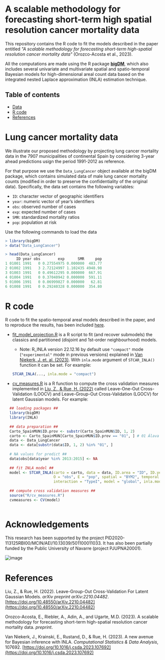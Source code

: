 # A scalable methodology for forecasting short-term high spatial resolution cancer mortality data

This repository contains the R code to fit the models described in the paper entitled _"A scalable methodology for forecasting short-term high-spatial resolution cancer mortality data"_ (Orozco-Acosta et al., 2023).

All the computations are made using the R package [**bigDM**](https://cran.r-project.org/web/packages/bigDM/index.html), which also includes several univariate and multivariate spatial and spatio-temporal Bayesian models for high-dimensional areal count data based on the integrated nested Laplace approximation (INLA) estimation technique.

## Table of contents

- [Data](#Lung-cancer-mortality-data)
- [R code](#R-code)
- [References](#References)


# Lung cancer mortality data

We illustrate our proposed methodology by projecting lung cancer mortality data in the 7907 municipalities of continental Spain by considering 3-year ahead predictions usign the period 1991-2012 as reference.

For that purpose we use the `Data_LungCancer` object available at the bigDM package, which contains simulated data of male lung cancer mortality counts (modified in order to preserve the confidentiality of the original data). Specifically, the data set contains the following variables:
- ```ID```: character vector of geographic identifiers
- ```year```: numeric vector of year’s identifiers
- ```obs```: observed number of cases
- ```exp```: expected number of cases
- ```SMR```:  standardized mortality ratios
- ```pop```: population at risk

Use the following commands to load the data
```r 
> library(bigDM)
> data("Data_LungCancer")

> head(Data_LungCancer)
     ID year obs        exp      SMR     pop
1 01001 1991   0 0.27554975 0.000000  483.77
2 01002 1991   3 2.72124997 1.102435 4948.98
3 01003 1991   0 0.49612295 0.000000  667.91
4 01004 1991   0 0.37040942 0.000000  591.11
5 01006 1991   0 0.06999827 0.000000   62.81
6 01008 1991   0 0.29240328 0.000000  354.80
```

# R code

R code to fit the spatio-temporal areal models described in the paper, and to reproduce the results, has been included [here](https://github.com/spatialstatisticsupna/Scalable_Prediction/tree/main/R).

- [fit_model_projection.R](https://github.com/spatialstatisticsupna/Scalable_Prediction/blob/main/R/fit_model_projection.R) is a R script to fit (and recover submodels) the classics and partitioned (disjoint and 1st-order neighbourhood) models.

  - Note: R_INLA version 22.12.16 by default use `"compact"` mode (`"experimental"` mode in previous versions) explained in [Van Niekerk, J. et. al. (2023)](https://www.sciencedirect.com/science/article/pii/S0167947323000038). With `inla.mode` argument of `STCAR_INLA()` function it can be set. For example:
  
  ``` r
  STCAR_INLA(..., inla.mode = "compact")
  ```

- [cv_measures.R](https://github.com/spatialstatisticsupna/Scalable_Prediction/blob/main/R/cv_measures.R) is a R function to compute the cross validation measures implemented in [Liu, Z., & Rue, H. (2022)](https://arxiv.org/pdf/2210.04482.pdf) called Leave-One-Out Cross-Validation (LOOCV) and Leave-Group-Out Cross-Validation (LGOCV) for latent Gaussian models. For example:

```r
  ## loading packages ##
  library(bigDM)
  library(INLA)
  
  ## data preparation ##
  Carto_SpainMUN$ID.prov <- substr(Carto_SpainMUN$ID, 1, 2)
  carto <- Carto_SpainMUN[Carto_SpainMUN$ID.prov == "01", ] # 01 Álava
  data <- Data_LungCancer
  data <- data[substr(data$ID, 1, 2) %in% "01", ]
  
  # NA values for predict ##
  data$obs[data$year %in% 2013:2015] <- NA
  
  ## fit INLA model ##
  model <- STCAR_INLA(carto = carto, data = data, ID.area = "ID", ID.year = "year", 
                      O = "obs", E = "pop", spatial = "BYM2", temporal = "rw1", 
                      interaction = "TypeI", model = "global", inla.mode = "compact")
  
  ## compute cross validation measures ##
  source("R/cv_measures.R")
  cvmeasures <- CV(model)
                           
```


# Acknowledgements

This research has been supported by the project PID2020-113125RBI00/MCIN/AEI/10.13039/501100011033. It has also been partially funded by the Public University of Navarre (project PJUPNA20001).

![image](https://github.com/spatialstatisticsupna/Scalable_Prediction/blob/main/micin-aei.jpg)

# References

Liu, Z., & Rue, H. (2022). Leave-Group-Out Cross-Validation For Latent Gaussian Models. _arXiv preprint arXiv:2210.04482_. [https://doi.org/10.48550/arXiv.2210.04482](https://doi.org/10.48550/arXiv.2210.04482)

Orozco-Acosta, E., Riebler, A., Adin, A., and Ugarte, M.D. (2023). A scalable methodology for forecasting short-term high-spatial resolution cancer mortality data. _preprint_.

Van Niekerk, J., Krainski, E., Rustand, D., & Rue, H. (2023). A new avenue for Bayesian inference with INLA. _Computational Statistics & Data Analysis_, 107692. [https://doi.org/10.1016/j.csda.2023.107692](https://doi.org/10.1016/j.csda.2023.107692)
